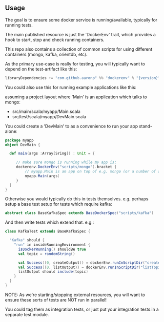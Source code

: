 ## Usage

The goal is to ensure some docker service is running/available, typically for running tests.

The main published resource is just the 'DockerEnv' trait, which provides a hook to start, stop and check running containers.

This repo also contains a collection of common scripts for using different containers (mongo, kafka, orientdb, etc).

As the primary use-case is really for testing, you will typically want to depend on the test-artifact like this:

```scala
libraryDependencies += "com.github.aaronp" %% "dockerenv" % "{version}" classifier "tests"
``` 


You could also use this for running example applications like this:

assuming a project layout where 'Main' is an application which talks to mongo: 
 * src/main/scala/myapp/Main.scala 
 * src/test/scala/myapp/DevMain.scala
 
You could create a 'DevMain' to as a convenience to run your app stand-alone:

```scala
package myapp
object DevMain {

  def main(args :Array[Sring]) : Unit = {

     // make sure mongo is running while my app is:
     dockerenv.DockerEnv("scripts/mongo").bracket {
         // myapp.Main is an app on top of e.g. mongo (or a number of services)
         myapp.Main(args)
     }
  }
}


```

Otherwise you would typically do this in tests themselves. e.g. perhaps setup a base test setup for tests which require kafka:
```scala
abstract class BaseKafkaSpec extends BaseDockerSpec("scripts/kafka")
```

And then write tests which extend that. e.g.:

```scala
class KafkaTest extends BaseKafkaSpec {

  "Kafka" should {
    "run" in insideRunningEnvironment {
      isDockerRunning() shouldBe true
      val topic = randomString()

      val Success((0, createOutput)) = dockerEnv.runInScriptDir("createTopic.sh", topic)
      val Success((0, listOutput)) = dockerEnv.runInScriptDir("listTopics.sh")
      listOutput should include(topic)
    }
  }
}

```

NOTE: As we're starting/stopping external resources, you will want to ensure these sorts of tests are NOT run in parallel!

You could tag them as integration tests, or just put your integration tests in a separate test module.

